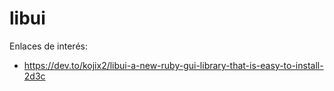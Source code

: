 
# libui

Enlaces de interés:
* https://dev.to/kojix2/libui-a-new-ruby-gui-library-that-is-easy-to-install-2d3c

